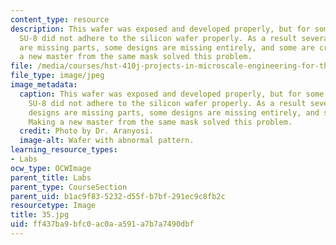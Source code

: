 ```yaml
---
content_type: resource
description: This wafer was exposed and developed properly, but for some reason the
  SU-8 did not adhere to the silicon wafer properly. As a result several of the designs
  are missing parts, some designs are missing entirely, and some are crooked. Making
  a new master from the same mask solved this problem.
file: /media/courses/hst-410j-projects-in-microscale-engineering-for-the-life-sciences-spring-2007/ff437ba9bfc0ac0aa591a7b7a7490dbf_35.jpg
file_type: image/jpeg
image_metadata:
  caption: This wafer was exposed and developed properly, but for some reason the
    SU-8 did not adhere to the silicon wafer properly. As a result several of the
    designs are missing parts, some designs are missing entirely, and some are crooked.
    Making a new master from the same mask solved this problem.
  credit: Photo by Dr. Aranyosi.
  image-alt: Wafer with abnormal pattern.
learning_resource_types:
- Labs
ocw_type: OCWImage
parent_title: Labs
parent_type: CourseSection
parent_uid: b1ac9f83-5232-d55f-b7bf-291ec9c8fb2c
resourcetype: Image
title: 35.jpg
uid: ff437ba9-bfc0-ac0a-a591-a7b7a7490dbf
---
```

